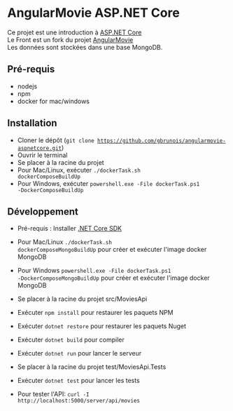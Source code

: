 AngularMovie ASP.NET Core
=========================

Ce projet est une introduction à [ASP.NET Core](https://www.microsoft.com/net)<br />
Le Front est un fork du projet [AngularMovie](https://github.com/Sfeir/angularmovie-300)<br />
Les données sont stockées dans une base MongoDB.

## Pré-requis
* nodejs
* npm
* docker for mac/windows

## Installation
* Cloner le dépôt (<code>git clone https://github.com/gbrunois/angularmovie-aspnetcore.git</code>)
* Ouvrir le terminal
* Se placer à la racine du projet
* Pour Mac/Linux, exécuter <code>./dockerTask.sh dockerComposeBuildUp</code>
* Pour Windows, exécuter <code>powershell.exe -File dockerTask.ps1 -DockerComposeBuildUp</code>

## Développement
* Pré-requis : Installer [.NET Core SDK](https://www.microsoft.com/net/core)

* Pour Mac/Linux <code>./dockerTask.sh dockerComposeMongoBuildUp</code> pour créer et exécuter l'image docker MongoDB
* Pour Windows <code>powershell.exe -File dockerTask.ps1 -DockerComposeMongoBuildUp</code> pour créer et exécuter l'image docker MongoDB

* Se placer à la racine du projet src/MoviesApi
* Exécuter <code>npm install</code> pour restaurer les paquets NPM
* Exécuter <code>dotnet restore</code> pour restaurer les paquets Nuget
* Exécuter <code>dotnet build</code> pour compiler
* Exécuter <code>dotnet run</code> pour lancer le serveur

* Se placer à la racine du projet test/MoviesApi.Tests
* Exécuter <code>dotnet test</code> pour lancer les tests

* Pour tester l'API: <code>curl -I http://localhost:5000/server/api/movies</code>